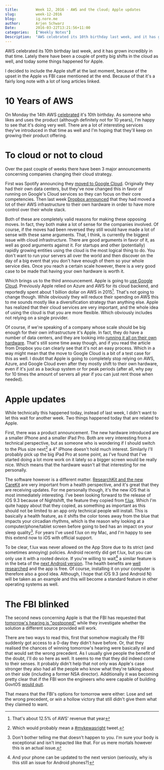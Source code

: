 ```yaml
---
title:        Week 12, 2016 - AWS and the cloud; Apple updates
slug:         week-12-2016
blog:         ig.nore.me  
author:       Arjen Schwarz  
Date:         2016-03-22T13:21:56+11:00
categories:   ["Weekly Notes"]
Description:  "AWS celebrated its 10th birthday last week, and it has grown incredibly in that time. Lately there have been a couple of pretty big shifts in the cloud as well, and today some things happened for Apple."
---
```


AWS celebrated its 10th birthday last week, and it has grown incredibly in that time. Lately there have been a couple of pretty big shifts in the cloud as well, and today some things happened for Apple. 

I decided to include the Apple stuff at the last moment, because of the upset in the Apple vs FBI case mentioned at the end. Because of that it's a fairly long note with a lot of long articles linked.

# 10 Years of AWS

On Monday the 14th AWS [celebrated][aws10] it's 10th birthday. As someone who likes and uses the product (although definitely not for 10 years), I'm happy to see that it's doing very well. There are a lot of interesting services they've introduced in that time as well and I'm hoping that they'll keep on growing their product offering.

[aws10]: https://aws.amazon.com/10year/

# To cloud or not to cloud

Over the past couple of weeks there have been 3 major announcements concerning companies changing their cloud strategy.

First was Spotify announcing they [moved to Google Cloud][spotify]. Originally they had their own data centers, but they've now changed this in favor of running on Google's Cloud services so they can focus on their core competencies. Then last week [Dropbox announced][dropbox] that they had moved a lot of their AWS infrastructure to their own hardware in order to have more control over their whole stack.

Both of these are completely valid reasons for making these opposing moves. In fact, they both make a lot of sense for the companies involved. Of course, if the moves had been reversed they still would have made a lot of sense with these same arguments. That, I think, is currently the biggest issue with cloud infrastructure. There are good arguments in favor of it, as well as good arguments against it. For startups and other (potentially) rapidly growing entities using the cloud is the most logical thing to do. You don't want to run your servers all over the world and then discover on the day of a big event that you don't have enough of them so your whole service dies. Once you reach a certain scale however, there is a very good case to be made that having your own hardware is worth it.

Which brings us to the third announcement. Apple is going to [use Google Cloud][applegoogle]. Previously Apple relied on Azure and AWS for its cloud backend, and reportedly spent about 1 billion dollar on AWS in 2015[^eight]. That's not going to change though. While obviously they will reduce their spending on AWS this to me sounds mostly like a diversification strategy than anything else. Apple has realized that their cloud services are very important, and the whole idea of using the cloud is that you are more flexible. Which obviously includes not relying on a single provider.

Of course, if we're speaking of a company whose scale should be big enough for their own infrastructure it's Apple. In fact, they do have a number of data centers, and they are looking into [running it all on their own hardware][mcqueen]. That's still some time away though, and if you read the article from Dropbox you can clearly see that it's not an easy process. Which in a way might mean that the move to Google Cloud is a bit of a test case for this as well. I doubt that Apple is going to completely stop relying on AWS, Azure, and Google Cloud even after they mostly shift to their own hardware, even if it's just as a backup system or for peak periods (after all, why pay for 10 times the amount of servers all year if you can just rent those when needed).

[spotify]: https://cloudplatform.googleblog.com/2016/02/Spotify-chooses-Google-Cloud-Platform-to-power-data-infrastructure.html

[dropbox]: http://www.wired.com/2016/03/epic-story-dropboxs-exodus-amazon-cloud-empire

[applegoogle]: http://www.crn.com/news/cloud/300080062/cloud-makes-for-strange-bedfellows-apple-signs-on-with-google-cuts-spending-with-aws.htm

[^eight]: That's about 12.5% of AWS' revenue that year

[mcqueen]: http://recode.net/2016/03/16/google-gets-apple-to-jump-aboard-its-cloud-business-though-it-may-not-last/

# Apple updates

While technically this happened today, instead of last week, I didn't want to let this wait for another week. Two things happened today that are related to Apple.

First, there was a product announcement. The new hardware introduced are a smaller iPhone and a smaller iPad Pro. Both are very interesting from a technical perspective, but as someone who is wondering if I should switch to the Plus size next[^myke] a 4" iPhone doesn't hold much interest. Similarly I'll probably pick up the big iPad Pro at some point, as I've found that I've started doing a lot more work on it lately so a bigger screen would be really nice. Which means that the hardware wasn't all that interesting for me personally.

The software however is a different matter. [ResearchKit and the new CareKit][carekit] are very important from a health perspective, and it's great that they are receiving updates. For me personally though, it's the new iOS that is most immediately interesting. I've been looking forward to the release of iOS 9.3 because of Nightshift, the feature they copied from [f.lux][flux]. Which I'm quite happy about that they copied, as something as important as this should not be limited to an app only technical people will install. This is basically a health feature, as it shifts the color tones away from the blue that impacts your circadian rhythms, which is the reason why looking at a computer/phone/tablet screen before going to bed has an impact on your sleep quality[^whatever]. For years I've used f.lux on my Mac, and I'm happy to see this extend now to iOS with official support.

To be clear, f.lux was never allowed on the App Store due to its strict (and sometimes annoying) policies. Android recently did get f.lux, but you can only use it with a rooted device. If you're willing to wait[^androidn] a similar feature is in the beta of the [next Android version][nextandroid]. The health benefits are [well researched][research] and the app is free. Of course, installing it on your computer is therefore also a good idea. Although, I hope that iOS 9.3 (and Android N) will be taken as an example and this will become a standard feature in other operating systems as well.

[^myke]: Which would probably mean a [#mykewasright][mykewasright] tweet.

[mykewasright]: https://twitter.com/hashtag/mykewasright

[carekit]: http://www.apple.com/researchkit/

[^whatever]: Don't bother telling me that doesn't happen to you. I'm sure your body is exceptional and isn't impacted like that. For us mere mortals however this is an actual issue.

[flux]: https://justgetflux.com/

[research]: https://justgetflux.com/research.html

[^androidn]: And your phone can be updated to the next version (seriously, why is this still an issue for Android phones?)

[nextandroid]: http://lifehacker.com/the-coolest-features-of-android-n-google-didnt-announce-1764114846

# The FBI blinked

The second news concerning Apple is that the FBI has requested that [tomorrow's hearing is "postponed"][postpone] while they investigate whether the solution a different source provided will work.

There are two ways to read this, first that somehow magically the FBI suddenly got access to a 0-day they didn't have before. Or, that they realised the chances of winning tomorrow's hearing were basically nil and that would set the wrong precedent. As I usually give people the benefit of the doubt, I'll do so here as well. It seems to me that they did indeed come to their senses. It probably didn't help that not only was Apple's case stronger they also had all the people who know what they're talking about on their side (including a former NSA director). Additionally it was becoming pretty clear that if the FBI won the engineers who were capable of building GovtOS [would quit][quit].

That means that the FBI's options for tomorrow were either: Lose and set the wrong precedent, or win a hollow victory that still didn't give them what they claimed to want.

[postpone]: http://recode.net/2016/03/21/fbi-asks-to-postpone-hearing-in-san-bernardino-phone-case/

[quit]: http://www.nytimes.com/2016/03/18/technology/apple-encryption-engineers-if-ordered-to-unlock-iphone-might-resist.html
